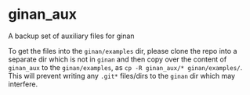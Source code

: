 # ginan_aux
A backup set of auxiliary files for ginan

To get the files into the `ginan/examples` dir, please clone the repo into a separate dir which is not in `ginan` and then copy over the content of `ginan_aux` to the `ginan/examples`, as `cp -R ginan_aux/* ginan/examples/`. This will prevent writing any `.git*` files/dirs to the `ginan` dir which may interfere.
